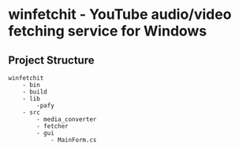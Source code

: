 # winfetchit - YouTube audio/video fetching service for Windows

## Project Structure

    winfetchit
        - bin
        - build
        - lib
            -pafy
        - src
            - media_converter
            - fetcher
            - gui
                - MainForm.cs


